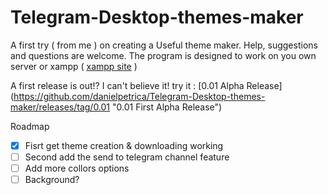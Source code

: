 # Telegram-Desktop-themes-maker
A first try ( from me ) on creating a Useful theme maker. Help, suggestions and questions are welcome. 
The program is designed to work on you own server or xampp ( [xampp site](https://www.apachefriends.org/it/index.html) )

A first release is out!? I can't believe it! try it : [0.01 Alpha Release] (https://github.com/danielpetrica/Telegram-Desktop-themes-maker/releases/tag/0.01 "0.01 First Alpha Release") 

Roadmap
- [x] Fisrt get theme creation & downloading working
- [ ] Second add the send to telegram channel feature
- [ ] Add more collors options
- [ ] Background?

